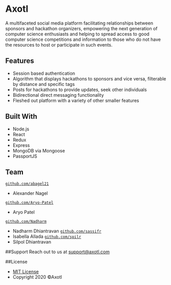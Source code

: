 # Axotl
A multifaceted social media platform facilitating relationships between sponsors and hackathon organizers, 
empowering the next generation of computer science enthusiasts and helping to spread access to good computer 
science competitions and information to those who do not have the resources to host or participate in such events.

## Features
- Session based authentication
- Algorithm that displays hackathons to sponsors and vice versa, filterable by distance and specific tags
- Posts for hackathons to provide updates, seek other individuals
- Bidirectional direct messaging functionality
- Fleshed out platform with a variety of other smaller features

## Built With
- Node.js
- React
- Redux
- Express
- MongoDB via Mongoose
- PassportJS

## Team
<a href="http://github.com/abagel21?s=200" target="_blank">`github.com/abagel21`</a>
- Alexander Nagel

<a href="http://github.com/Aryo-Patel?s=200" target="_blank">`github.com/Aryo-Patel`</a>
- Aryo Patel

<a href="http://github.com/Nadharm?s=200" target="_blank">`github.com/Nadharm`</a>
- Nadharm Dhiantravan
<a href="http://github.com/sassifr?s=200" target="_blank">`github.com/sassifr`</a>
- Isabella Allada
<a href="http://github.com/spilr?s=200" target="_blank">`github.com/spilr`</a>
- Silpol Dhiantravan

##Support
Reach out to us at support@axotl.com

##License
- [MIT License](https://opensource.org/licenses/mit-license.php)
- Copyright 2020 ©Axotl
